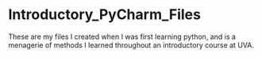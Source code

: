 # Introductory_PyCharm_Files
These are my files I created when I was first learning python, and is a menagerie of methods I learned throughout an introductory course at UVA.

